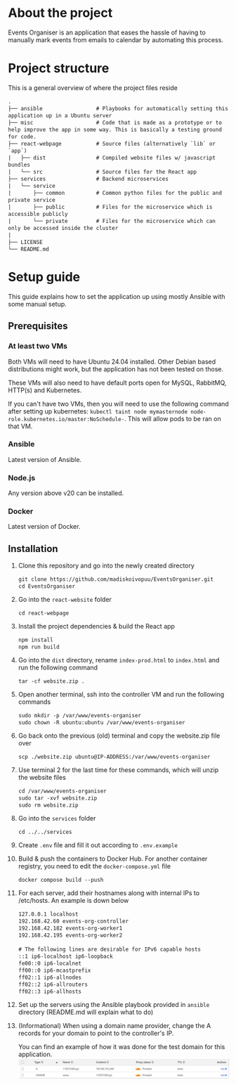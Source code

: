 # About the project
Events Organiser is an application that eases the hassle of having to manually mark events from emails to calendar by automating this process.

# Project structure
This is a general overview of where the project files reside
```
.
├── ansible                 # Playbooks for automatically setting this application up in a Ubuntu server
├── misc                    # Code that is made as a prototype or to help improve the app in some way. This is basically a testing ground for code.
├── react-webpage           # Source files (alternatively `lib` or `app`)
|   ├── dist                # Compiled website files w/ javascript bundles
|   └── src                 # Source files for the React app
├── services                # Backend microservices
|   └── service
|       ├── common          # Common python files for the public and private service
|       ├── public          # Files for the microservice which is accessible publicly
|       └── private         # Files for the microservice which can only be accessed inside the cluster
|
├── LICENSE
└── README.md
```

# Setup guide
This guide explains how to set the application up using mostly Ansible with some manual setup.

## Prerequisites
### At least two VMs
Both VMs will need to have Ubuntu 24.04 installed. Other Debian based distributions might work, but the application has not been tested on those.

These VMs will also need to have default ports open for MySQL, RabbitMQ, HTTP(s) and Kubernetes.

If you can't have two VMs, then you will need to use the following command after setting up kubernetes: `kubectl taint node mymasternode node-role.kubernetes.io/master:NoSchedule-`. This will allow pods to be ran on that VM.

### Ansible
Latest version of Ansible.

### Node.js
Any version above v20 can be installed.

### Docker
Latest version of Docker.

## Installation
1. Clone this repository and go into the newly created directory
    ```
    git clone https://github.com/madiskoivopuu/EventsOrganiser.git
    cd EventsOrganiser
    ```
2. Go into the `react-website` folder
    ```
    cd react-webpage
    ```
3. Install the project dependencies & build the React app
    ```
    npm install
    npm run build
    ```
4. Go into the `dist` directory, rename `index-prod.html` to `index.html` and run the following command
    ```
    tar -cf website.zip .
    ```
5. Open another terminal, ssh into the controller VM and run the following commands
    ```
    sudo mkdir -p /var/www/events-organiser
    sudo chown -R ubuntu:ubuntu /var/www/events-organiser
    ```
6. Go back onto the previous (old) terminal and copy the website.zip file over
    ```
    scp ./website.zip ubuntu@IP-ADDRESS:/var/www/events-organiser
    ```
7. Use terminal 2 for the last time for these commands, which will unzip the website files
    ```
    cd /var/www/events-organiser
    sudo tar -xvf website.zip
    sudo rm website.zip
    ```
8. Go into the `services` folder
    ```
    cd ../../services
    ```
9. Create `.env` file and fill it out according to `.env.example`
10. Build & push the containers to Docker Hub. For another container registry, you need to edit the `docker-compose.yml` file
    ```
    docker compose build --push
    ```
11. For each server, add their hostnames along with internal IPs to /etc/hosts. An example is down below
    ```
    127.0.0.1 localhost
    192.168.42.60 events-org-controller
    192.168.42.182 events-org-worker1
    192.168.42.195 events-org-worker2

    # The following lines are desirable for IPv6 capable hosts
    ::1 ip6-localhost ip6-loopback
    fe00::0 ip6-localnet
    ff00::0 ip6-mcastprefix
    ff02::1 ip6-allnodes
    ff02::2 ip6-allrouters
    ff02::3 ip6-allhosts
    ```
12. Set up the servers using the Ansible playbook provided in `ansible` directory (README.md will explain what to do)

13. (Informational) When using a domain name provider, change the A records for your domain to point to the controller's IP.

    You can find an example of how it was done for the test domain for this application.
    ![Cloudflare DNS setup for Events Organiser test](example-dns-cloudflare.png)